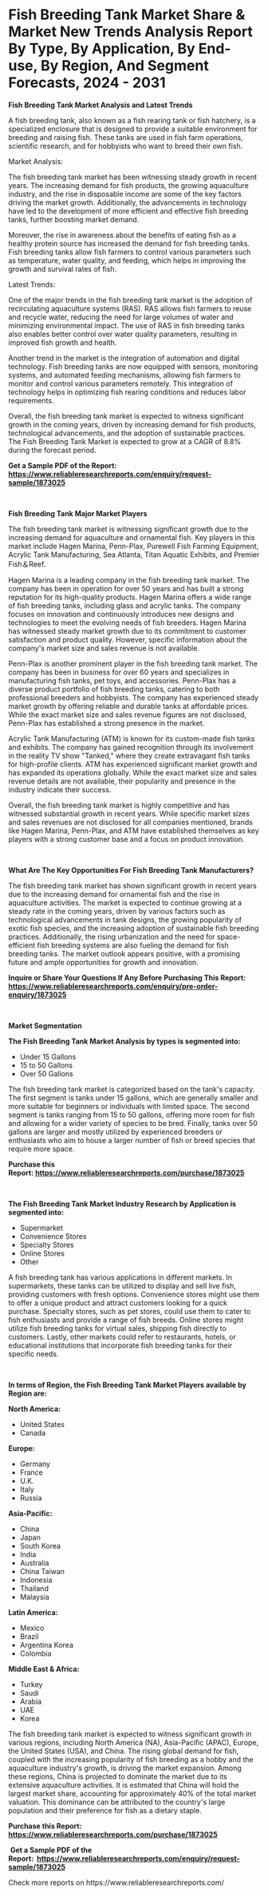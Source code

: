 <p><h1>Fish Breeding Tank Market Share & Market New Trends Analysis Report By Type, By Application, By End-use, By Region, And Segment Forecasts, 2024 - 2031</h1></p><p><strong>Fish Breeding Tank Market Analysis and Latest Trends</strong></p>
<p><p>A fish breeding tank, also known as a fish rearing tank or fish hatchery, is a specialized enclosure that is designed to provide a suitable environment for breeding and raising fish. These tanks are used in fish farm operations, scientific research, and for hobbyists who want to breed their own fish.</p><p>Market Analysis:</p><p>The fish breeding tank market has been witnessing steady growth in recent years. The increasing demand for fish products, the growing aquaculture industry, and the rise in disposable income are some of the key factors driving the market growth. Additionally, the advancements in technology have led to the development of more efficient and effective fish breeding tanks, further boosting market demand.</p><p>Moreover, the rise in awareness about the benefits of eating fish as a healthy protein source has increased the demand for fish breeding tanks. Fish breeding tanks allow fish farmers to control various parameters such as temperature, water quality, and feeding, which helps in improving the growth and survival rates of fish.</p><p>Latest Trends:</p><p>One of the major trends in the fish breeding tank market is the adoption of recirculating aquaculture systems (RAS). RAS allows fish farmers to reuse and recycle water, reducing the need for large volumes of water and minimizing environmental impact. The use of RAS in fish breeding tanks also enables better control over water quality parameters, resulting in improved fish growth and health.</p><p>Another trend in the market is the integration of automation and digital technology. Fish breeding tanks are now equipped with sensors, monitoring systems, and automated feeding mechanisms, allowing fish farmers to monitor and control various parameters remotely. This integration of technology helps in optimizing fish rearing conditions and reduces labor requirements.</p><p>Overall, the fish breeding tank market is expected to witness significant growth in the coming years, driven by increasing demand for fish products, technological advancements, and the adoption of sustainable practices. The Fish Breeding Tank Market is expected to grow at a CAGR of 8.8% during the forecast period.</p></p>
<p><strong>Get a Sample PDF of the Report:&nbsp; <a href="https://www.reliableresearchreports.com/enquiry/request-sample/1873025">https://www.reliableresearchreports.com/enquiry/request-sample/1873025</a></strong></p>
<p>&nbsp;</p>
<p><strong>Fish Breeding Tank Major Market Players</strong></p>
<p><p>The fish breeding tank market is witnessing significant growth due to the increasing demand for aquaculture and ornamental fish. Key players in this market include Hagen Marina, Penn-Plax, Purewell Fish Farming Equipment, Acrylic Tank Manufacturing, Sea Atlanta, Titan Aquatic Exhibits, and Premier Fish＆Reef.</p><p>Hagen Marina is a leading company in the fish breeding tank market. The company has been in operation for over 50 years and has built a strong reputation for its high-quality products. Hagen Marina offers a wide range of fish breeding tanks, including glass and acrylic tanks. The company focuses on innovation and continuously introduces new designs and technologies to meet the evolving needs of fish breeders. Hagen Marina has witnessed steady market growth due to its commitment to customer satisfaction and product quality. However, specific information about the company's market size and sales revenue is not available.</p><p>Penn-Plax is another prominent player in the fish breeding tank market. The company has been in business for over 60 years and specializes in manufacturing fish tanks, pet toys, and accessories. Penn-Plax has a diverse product portfolio of fish breeding tanks, catering to both professional breeders and hobbyists. The company has experienced steady market growth by offering reliable and durable tanks at affordable prices. While the exact market size and sales revenue figures are not disclosed, Penn-Plax has established a strong presence in the market.</p><p>Acrylic Tank Manufacturing (ATM) is known for its custom-made fish tanks and exhibits. The company has gained recognition through its involvement in the reality TV show "Tanked," where they create extravagant fish tanks for high-profile clients. ATM has experienced significant market growth and has expanded its operations globally. While the exact market size and sales revenue details are not available, their popularity and presence in the industry indicate their success.</p><p>Overall, the fish breeding tank market is highly competitive and has witnessed substantial growth in recent years. While specific market sizes and sales revenues are not disclosed for all companies mentioned, brands like Hagen Marina, Penn-Plax, and ATM have established themselves as key players with a strong customer base and a focus on product innovation.</p></p>
<p>&nbsp;</p>
<p><strong>What Are The Key Opportunities For Fish Breeding Tank Manufacturers?</strong></p>
<p><p>The fish breeding tank market has shown significant growth in recent years due to the increasing demand for ornamental fish and the rise in aquaculture activities. The market is expected to continue growing at a steady rate in the coming years, driven by various factors such as technological advancements in tank designs, the growing popularity of exotic fish species, and the increasing adoption of sustainable fish breeding practices. Additionally, the rising urbanization and the need for space-efficient fish breeding systems are also fueling the demand for fish breeding tanks. The market outlook appears positive, with a promising future and ample opportunities for growth and innovation.</p></p>
<p><strong>Inquire or Share Your Questions If Any Before Purchasing This Report: <a href="https://www.reliableresearchreports.com/enquiry/pre-order-enquiry/1873025">https://www.reliableresearchreports.com/enquiry/pre-order-enquiry/1873025</a></strong></p>
<p>&nbsp;</p>
<p><strong>Market Segmentation</strong></p>
<p><strong>The Fish Breeding Tank Market Analysis by types is segmented into:</strong></p>
<p><ul><li>Under 15 Gallons</li><li>15 to 50 Gallons</li><li>Over 50 Gallons</li></ul></p>
<p><p>The fish breeding tank market is categorized based on the tank's capacity. The first segment is tanks under 15 gallons, which are generally smaller and more suitable for beginners or individuals with limited space. The second segment is tanks ranging from 15 to 50 gallons, offering more room for fish and allowing for a wider variety of species to be bred. Finally, tanks over 50 gallons are larger and mostly utilized by experienced breeders or enthusiasts who aim to house a larger number of fish or breed species that require more space.</p></p>
<p><strong>Purchase this Report:&nbsp;<a href="https://www.reliableresearchreports.com/purchase/1873025">https://www.reliableresearchreports.com/purchase/1873025</a></strong></p>
<p>&nbsp;</p>
<p><strong>The Fish Breeding Tank Market Industry Research by Application is segmented into:</strong></p>
<p><ul><li>Supermarket</li><li>Convenience Stores</li><li>Specialty Stores</li><li>Online Stores</li><li>Other</li></ul></p>
<p><p>A fish breeding tank has various applications in different markets. In supermarkets, these tanks can be utilized to display and sell live fish, providing customers with fresh options. Convenience stores might use them to offer a unique product and attract customers looking for a quick purchase. Specialty stores, such as pet stores, could use them to cater to fish enthusiasts and provide a range of fish breeds. Online stores might utilize fish breeding tanks for virtual sales, shipping fish directly to customers. Lastly, other markets could refer to restaurants, hotels, or educational institutions that incorporate fish breeding tanks for their specific needs.</p></p>
<p>&nbsp;</p>
<p><strong>In terms of Region, the Fish Breeding Tank Market Players available by Region are:</strong></p>
<p>
    <p> <strong> North America: </strong>
        <ul>
            <li>United States</li>
            <li>Canada</li>
        </ul>
        </p> 
    <p> <strong> Europe: </strong>
        <ul>
            <li>Germany</li>
            <li>France</li>
            <li>U.K.</li>
            <li>Italy</li>
            <li>Russia</li>
        </ul>
        </p> 
    <p> <strong> Asia-Pacific: </strong>
        <ul>
            <li>China</li>
            <li>Japan</li>
            <li>South Korea</li>
            <li>India</li>
            <li>Australia</li>
            <li>China Taiwan</li>
            <li>Indonesia</li>
            <li>Thailand</li>
            <li>Malaysia</li>
        </ul>
        </p> 
    <p> <strong> Latin America: </strong>
        <ul>
            <li>Mexico</li>
            <li>Brazil</li>
            <li>Argentina Korea</li>
            <li>Colombia</li>
        </ul>
        </p> 
    <p> <strong> Middle East & Africa: </strong>
        <ul>
            <li>Turkey</li>
            <li>Saudi</li>
            <li>Arabia</li>
            <li>UAE</li>
            <li>Korea</li>
        </ul>
    </p>
    </p>
<p><p>The fish breeding tank market is expected to witness significant growth in various regions, including North America (NA), Asia-Pacific (APAC), Europe, the United States (USA), and China. The rising global demand for fish, coupled with the increasing popularity of fish breeding as a hobby and the aquaculture industry's growth, is driving the market expansion. Among these regions, China is projected to dominate the market due to its extensive aquaculture activities. It is estimated that China will hold the largest market share, accounting for approximately 40% of the total market valuation. This dominance can be attributed to the country's large population and their preference for fish as a dietary staple.</p></p>
<p><strong>Purchase this Report: <a href="https://www.reliableresearchreports.com/purchase/1873025">https://www.reliableresearchreports.com/purchase/1873025</a></strong></p>
<p>&nbsp;<strong>Get a Sample PDF of the Report:&nbsp;&nbsp;<a href="https://www.reliableresearchreports.com/enquiry/request-sample/1873025">https://www.reliableresearchreports.com/enquiry/request-sample/1873025</a></strong></p>
<p><strong></strong></p>
<p>Check more reports on https://www.reliableresearchreports.com/</p>